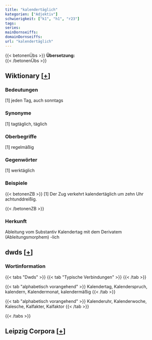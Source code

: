```yaml
---
title: "kalendertäglich"
kategorien: ["Adjektiv"]
schwierigkeit: ["k1", "h1", "r23"]
tags:
series:
mainDornseiffs:
domainDornseiffs:
url: "kalendertäglich"
---
```


{{< betonenÜbs >}}
**Übersetzung:**  
{{< /betonenÜbs >}}

## Wiktionary [[+](https://de.wiktionary.org/wiki/kalendertäglich)]

### Bedeutungen
[1] jeden Tag, auch sonntags  

### Synonyme
[1] tagtäglich, täglich  

### Oberbegriffe
[1] regelmäßig  

### Gegenwörter
[1] werktäglich  

### Beispiele
{{< betonenZB >}}
[1] Der Zug verkehrt kalendertäglich um zehn Uhr achtunddreißig.  

{{< /betonenZB >}}
### Herkunft
Ableitung vom Substantiv Kalendertag mit dem Derivatem (Ableitungsmorphem) -lich  



## dwds [[+](https://www.dwds.de/wb/kalendertäglich)]

### Wortinformation
{{< tabs "Dwds" >}}
{{< tab "Typische Verbindungen" >}}
{{< /tab >}}

{{< tab "alphabetisch vorangehend" >}}
Kalendertag, Kalenderspruch, kalendern, Kalendermonat, kalendermäßig
{{< /tab >}}

{{< tab "alphabetisch vorangehend" >}}
Kalenderuhr, Kalenderwoche, Kalesche, Kalfakter, Kalfaktor
{{< /tab >}}

{{< /tabs >}}

## Leipzig Corpora [[+](https://corpora.uni-leipzig.de/en/res?word=kalendertäglich&corpusId=deu_newscrawl-public_2018)]

